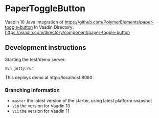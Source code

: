 # PaperToggleButton

Vaadin 10 Java integration of https://github.com/PolymerElements/paper-toggle-button
In Vaadin Directory: https://vaadin.com/directory/component/paper-toggle-button

## Development instructions

Starting the test/demo server:
```
mvn jetty:run
```

This deploys demo at http://localhost:8080

### Branching information

* `master` the latest version of the starter, using latest platform snapshot
* `V10` the version for Vaadin 10
* `V11` the version for Vaadin 11
